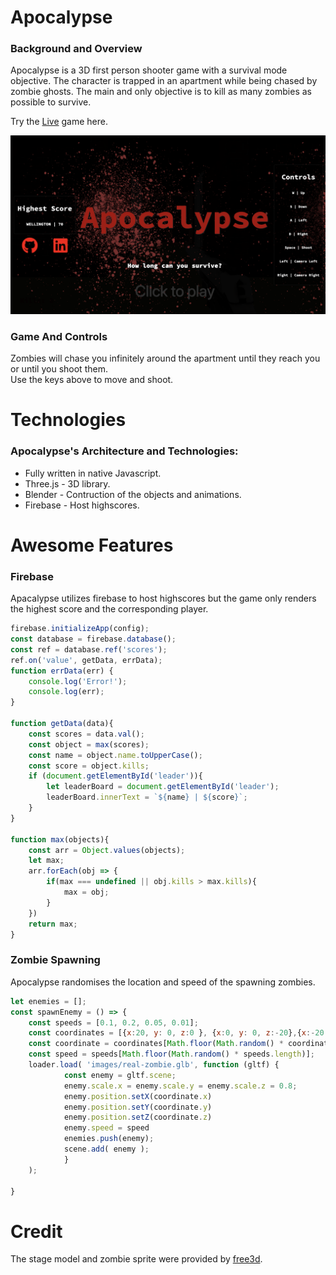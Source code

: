 # Apocalypse 


### Background and Overview
Apocalypse is a 3D first person shooter game with a survival mode objective.  The character is trapped in an apartment while being chased by zombie ghosts.  The main and only objective is to kill as many zombies as possible to survive. 
  
Try the [Live](https://wfragoso02.github.io/Apocalypse/) game here.
  
    
![alt text](https://github.com/wfragoso02/Apocalypse/blob/master/images/Screen%20Shot%202019-04-22%20at%2011.36.27%20PM.png)

### Game And Controls
Zombies will chase you infinitely around the apartment until they reach you or until you shoot them.  
Use the keys above to move and shoot.

# Technologies
### Apocalypse's Architecture and Technologies: 
* Fully written in native Javascript.
* Three.js - 3D library.
* Blender - Contruction of the objects and animations.
* Firebase - Host highscores.

# Awesome Features
### Firebase
Apacalypse utilizes firebase to host highscores but the game only renders the highest score and the corresponding player.
  
```javascript
firebase.initializeApp(config);
const database = firebase.database();
const ref = database.ref('scores');
ref.on('value', getData, errData);
function errData(err) {
    console.log('Error!');
    console.log(err);
}

function getData(data){
    const scores = data.val();
    const object = max(scores);
    const name = object.name.toUpperCase();
    const score = object.kills;
    if (document.getElementById('leader')){
        let leaderBoard = document.getElementById('leader');
        leaderBoard.innerText = `${name} | ${score}`;
    }
}

function max(objects){
    const arr = Object.values(objects);
    let max;
    arr.forEach(obj => {
        if(max === undefined || obj.kills > max.kills){
            max = obj;
        }
    })
    return max;
}
```


### Zombie Spawning
Apocalypse randomises the location and speed of the spawning zombies.
```javascript
let enemies = [];
const spawnEnemy = () => {
    const speeds = [0.1, 0.2, 0.05, 0.01];
    const coordinates = [{x:20, y: 0, z:0 }, {x:0, y: 0, z:-20},{x:-20, y: 0, z:0 },{x:0, y: 0, z:20 } ];
    const coordinate = coordinates[Math.floor(Math.random() * coordinates.length)];
    const speed = speeds[Math.floor(Math.random() * speeds.length)];
    loader.load( 'images/real-zombie.glb', function (gltf) {
            const enemy = gltf.scene;
            enemy.scale.x = enemy.scale.y = enemy.scale.z = 0.8;
            enemy.position.setX(coordinate.x)
            enemy.position.setY(coordinate.y)
            enemy.position.setZ(coordinate.z)
            enemy.speed = speed
            enemies.push(enemy);
            scene.add( enemy );
            }
    );

}
```
# Credit
The stage model and zombie sprite were provided by [free3d](https://free3d.com/).


